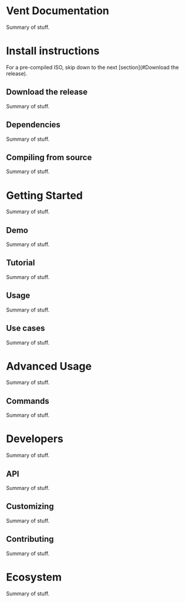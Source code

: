 Vent Documentation
====

Summary of stuff.

Install instructions
====

For a pre-compiled ISO, skip down to the next [section](#Download the release).

Download the release
----

Summary of stuff.

Dependencies
----

Summary of stuff.

Compiling from source
----

Summary of stuff.

Getting Started
====

Summary of stuff.

Demo
----

Summary of stuff.

Tutorial
----

Summary of stuff.

Usage
----

Summary of stuff.

Use cases
----

Summary of stuff.

Advanced Usage
====

Summary of stuff.

Commands
----

Summary of stuff.

Developers
====

Summary of stuff.

API
----

Summary of stuff.

Customizing
----

Summary of stuff.

Contributing
----

Summary of stuff.

Ecosystem
====

Summary of stuff.


